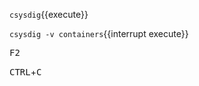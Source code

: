  `csysdig`{{execute}}

 `csysdig -v containers`{{interrupt execute}}

 <kbd>F2</kbd>

 <kbd>CTRL</kbd>+<kbd>C</kbd>
